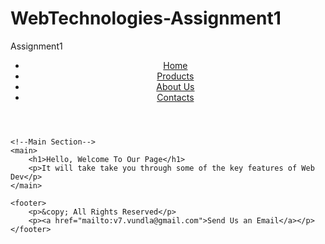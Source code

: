 # WebTechnologies-Assignment1
Assignment1

<!DOCTYPE html>
<html lang="en">
<head>
    <meta charset="UTF-8">
    <meta name="viewport" content="width=device-width, initial-scale=1.0">
    <meta name="description" content="my PLP first web dev assignment">
    <title>maelTech</title>
</head>
<body>
    <!--Header Section-->
    <header>
        <nav>
            <ul>
                <li><a href="#">Home</a></li>
                <li><a href="#">Products</a></li>
                <li><a href="#">About Us</a></li>
                <li><a href="#">Contacts</a></li>
            </ul>
        </nav>
    </header>

    <!--Main Section-->
    <main>
        <h1>Hello, Welcome To Our Page</h1>
        <p>It will take take you through some of the key features of Web Dev</p>
    </main>

    <footer>
        <p>&copy; All Rights Reserved</p>
        <p><a href="mailto:v7.vundla@gmail.com">Send Us an Email</a></p>
    </footer>
    
</body>
</html>

